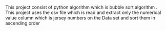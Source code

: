 This project consist of python algorithm which is bubble sort algorithm . This project uses the csv file which is read and extract only the numerical value column which is jersey numbers on the Data set and sort them in ascending order